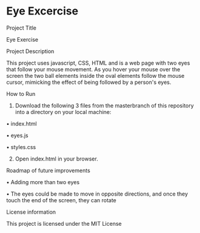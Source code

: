 # Eye Excercise

Project Title

Eye Exercise 

Project Description

This project uses javascript, CSS, HTML and is a web page with two eyes that follow your mouse movement. As you hover your mouse over the screen the two ball elements inside the oval elements follow the mouse cursor, mimicking the effect of being followed by a person's eyes.

How to Run
1.	Download the following 3 files from the masterbranch of this repository into a directory on your local machine:

•	index.html

•	eyes.js

•	styles.css


2.	Open index.html in your browser.

Roadmap of future improvements

•	Adding more than two eyes

•	The eyes could be made to move in opposite directions, and once they touch the end of the screen, they can rotate

License information

This project is licensed under the MIT License

